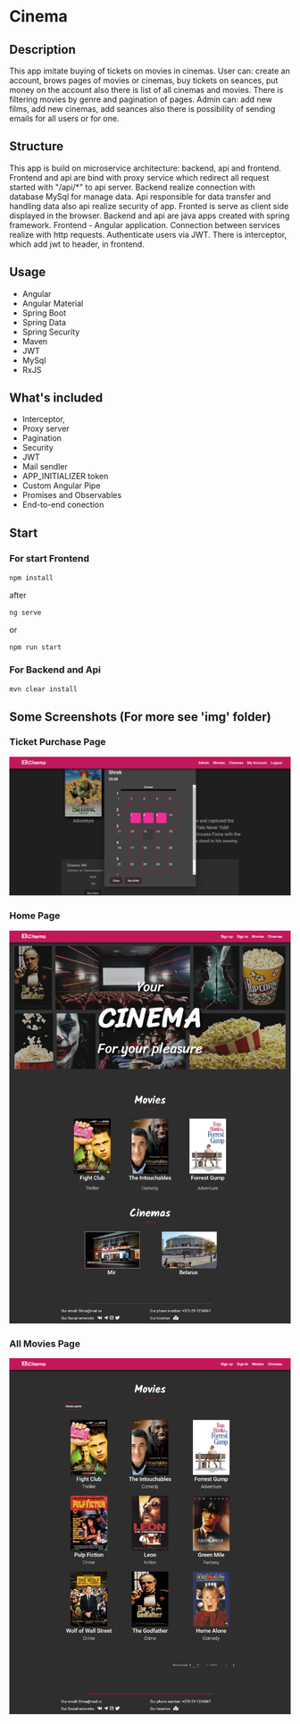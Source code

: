 # Cinema
## Description
This app imitate buying of tickets on movies in cinemas.
User can: create an account, brows pages of movies or cinemas, buy tickets on seances, put money on the account also there is list of all cinemas and movies.
There is filtering movies by genre and pagination of pages. 
Admin can: add new films, add new cinemas, add seances also there is possibility of sending emails for all users or for one. 

## Structure
This app is build on microservice architecture: backend, api and frontend.
Frontend and api are bind with proxy service which redirect all request started with "/api/*" to api server.
Backend realize connection with database MySql for manage data.
Api responsible for data transfer and handling data also api realize security of app.
Fronted is serve as client side displayed in the browser.
Backend and api are java apps created with spring framework.
Frontend - Angular application.
Connection between services realize with http requests.
Authenticate users via JWT.
There is interceptor, which add jwt to header, in frontend.

## Usage
* Angular
* Angular Material
* Spring Boot
* Spring Data
* Spring Security
* Maven
* JWT 
* MySql
* RxJS

## What's included
* Interceptor,
* Proxy server
* Pagination
* Security
* JWT
* Mail sendler
* APP_INITIALIZER token
* Custom Angular Pipe
* Promises and Observables
* End-to-end conection

## Start
### For start Frontend
```bash
npm install
```
after
```bash
ng serve
```
or
```
npm run start
```
### For Backend and Api
```
mvn clear install
```
## Some Screenshots (For more see 'img' folder)
### Ticket Purchase Page
![](img/screenshot_places.png)
### Home Page
![](img/screenshot_home.png)
### All Movies Page
![](img/screenshot_movies.png)

